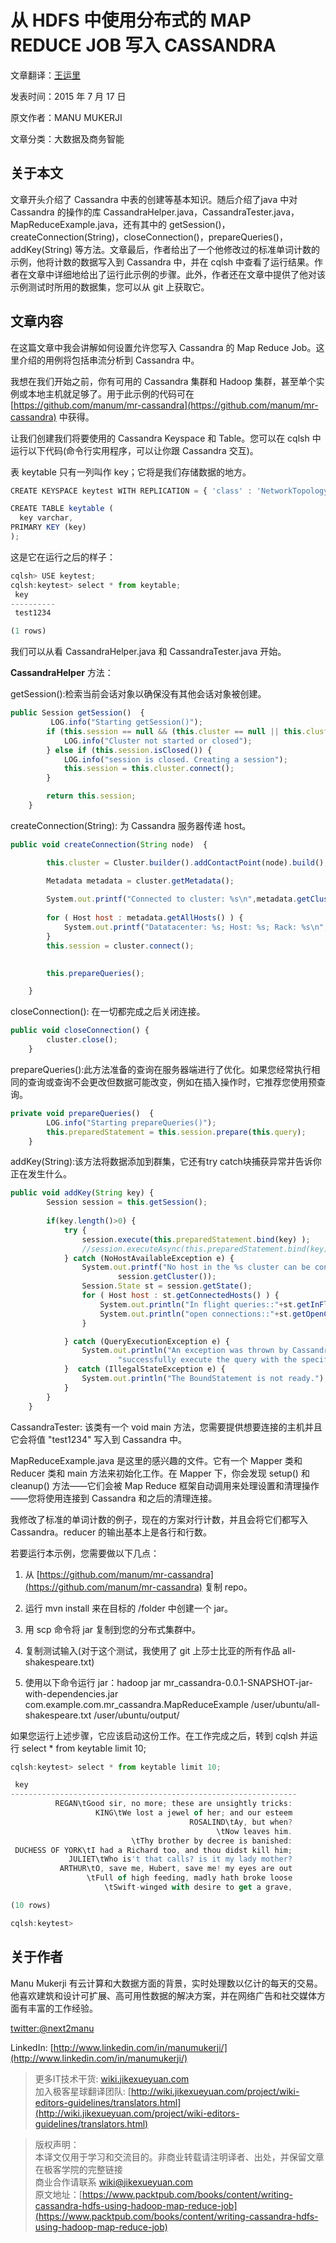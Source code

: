 # 从 HDFS 中使用分布式的 MAP REDUCE JOB 写入 CASSANDRA   

文章翻译：[王运里](https://github.com/jimth001)

发表时间：2015 年 7 月 17 日

原文作者：MANU MUKERJI  

文章分类：大数据及商务智能

## 关于本文

文章开头介绍了 Cassandra 中表的创建等基本知识。随后介绍了java 中对 Cassandra 的操作的库 CassandraHelper.java，CassandraTester.java，MapReduceExample.java，还有其中的 getSession()，createConnection(String)，closeConnection()，prepareQueries()，addKey(String) 等方法。文章最后，作者给出了一个他修改过的标准单词计数的示例，他将计数的数据写入到 Cassandra 中，并在 cqlsh 中查看了运行结果。作者在文章中详细地给出了运行此示例的步骤。此外，作者还在文章中提供了他对该示例测试时所用的数据集，您可以从 git 上获取它。

## 文章内容

在这篇文章中我会讲解如何设置允许您写入 Cassandra 的 Map Reduce Job。这里介绍的用例将包括串流分析到 Cassandra 中。 

我想在我们开始之前，你有可用的 Cassandra 集群和 Hadoop 集群，甚至单个实例或本地主机就足够了。用于此示例的代码可在 [https://github.com/manum/mr-cassandra](https://github.com/manum/mr-cassandra) 中获得。

让我们创建我们将要使用的 Cassandra Keyspace 和 Table。您可以在 cqlsh 中运行以下代码(命令行实用程序，可以让你跟 Cassandra 交互)。

表 keytable 只有一列叫作 key；它将是我们存储数据的地方。

```javascript
CREATE KEYSPACE keytest WITH REPLICATION = { 'class' : 'NetworkTopologyStrategy', 'datacenter1' : 3 };

CREATE TABLE keytable (
  key varchar,
PRIMARY KEY (key)
);
```

这是它在运行之后的样子：

```javascript
cqlsh> USE keytest;
cqlsh:keytest> select * from keytable;
 key
----------
 test1234

(1 rows)
```

我们可以从看 CassandraHelper.java 和 CassandraTester.java 开始。

**CassandraHelper** 方法：

getSession():检索当前会话对象以确保没有其他会话对象被创建。


```javascript
public Session getSession()  {
         LOG.info("Starting getSession()");
        if (this.session == null && (this.cluster == null || this.cluster.isClosed())) {
            LOG.info("Cluster not started or closed");
        } else if (this.session.isClosed()) {
            LOG.info("session is closed. Creating a session");
            this.session = this.cluster.connect();
        }

        return this.session;
    }
```

createConnection(String): 为 Cassandra 服务器传递 host。


```javascript
public void createConnection(String node)  {

        this.cluster = Cluster.builder().addContactPoint(node).build();

        Metadata metadata = cluster.getMetadata();
            
        System.out.printf("Connected to cluster: %s\n",metadata.getClusterName());
        
        for ( Host host : metadata.getAllHosts() ) {
            System.out.printf("Datatacenter: %s; Host: %s; Rack: %s\n", host.getDatacenter(), host.getAddress(), host.getRack());
        }
        this.session = cluster.connect();

        
        this.prepareQueries();

    }
```

closeConnection(): 在一切都完成之后关闭连接。


```javascript
public void closeConnection() {
        cluster.close();
    }
```

prepareQueries():此方法准备的查询在服务器端进行了优化。如果您经常执行相同的查询或查询不会更改但数据可能改变，例如在插入操作时，它推荐您使用预查询。

```javascript
private void prepareQueries()  {
        LOG.info("Starting prepareQueries()");
        this.preparedStatement = this.session.prepare(this.query);
    }
```

addKey(String):该方法将数据添加到群集，它还有try catch块捕获异常并告诉你正在发生什么。

```javascript
public void addKey(String key) {
        Session session = this.getSession();
        
        if(key.length()>0) {
            try {
                session.execute(this.preparedStatement.bind(key) );
                //session.executeAsync(this.preparedStatement.bind(key));
            } catch (NoHostAvailableException e) {
                System.out.printf("No host in the %s cluster can be contacted to execute the query.\n", 
                        session.getCluster());
                Session.State st = session.getState();
                for ( Host host : st.getConnectedHosts() ) {
                    System.out.println("In flight queries::"+st.getInFlightQueries(host));
                    System.out.println("open connections::"+st.getOpenConnections(host));
                }

            } catch (QueryExecutionException e) {
                System.out.println("An exception was thrown by Cassandra because it cannot " +
                        "successfully execute the query with the specified consistency level.");
            }  catch (IllegalStateException e) {
                System.out.println("The BoundStatement is not ready.");
            }
        }
    }
```

CassandraTester: 该类有一个 void main 方法，您需要提供想要连接的主机并且它会将值 "test1234" 写入到 Cassandra 中。

MapReduceExample.java 是这里的感兴趣的文件。它有一个 Mapper 类和 Reducer 类和 main 方法来初始化工作。在 Mapper 下，你会发现 setup() 和 cleanup() 方法——它们会被 Map Reduce 框架自动调用来处理设置和清理操作——您将使用连接到 Cassandra 和之后的清理连接。

我修改了标准的单词计数的例子，现在的方案对行计数，并且会将它们都写入 Cassandra。reducer 的输出基本上是各行和行数。

若要运行本示例，您需要做以下几点：

1. 从 [https://github.com/manum/mr-cassandra](https://github.com/manum/mr-cassandra) 复制 repo。

2. 运行 mvn install 来在目标的 /folder 中创建一个 jar。

3. 用 scp 命令将 jar 复制到您的分布式集群中。

4. 复制测试输入(对于这个测试，我使用了 git 上莎士比亚的所有作品 all-shakespeare.txt)

5. 使用以下命令运行 jar：hadoop jar mr_cassandra-0.0.1-SNAPSHOT-jar-with-dependencies.jar com.example.com.mr_cassandra.MapReduceExample /user/ubuntu/all-shakespeare.txt /user/ubuntu/output/

如果您运行上述步骤，它应该启动这份工作。在工作完成之后，转到 cqlsh 并运行 select * from keytable limit 10;

```javascript
cqlsh:keytest> select * from keytable limit 10;

 key
----------------------------------------------------------------
          REGAN\tGood sir, no more; these are unsightly tricks:
                   KING\tWe lost a jewel of her; and our esteem
                                        ROSALIND\tAy, but when?
                                              \tNow leaves him.
                           \tThy brother by decree is banished:
 DUCHESS OF YORK\tI had a Richard too, and thou didst kill him;
             JULIET\tWho is't that calls? is it my lady mother?
           ARTHUR\tO, save me, Hubert, save me! my eyes are out
                 \tFull of high feeding, madly hath broke loose
                     \tSwift-winged with desire to get a grave,

(10 rows)

cqlsh:keytest>
```

## 关于作者

Manu Mukerji 有云计算和大数据方面的背景，实时处理数以亿计的每天的交易。他喜欢建筑和设计可扩展、高可用性数据的解决方案，并在网络广告和社交媒体方面有丰富的工作经验。

[twitter:@next2manu](twitter:@next2manu)

LinkedIn: [http://www.linkedin.com/in/manumukerji/](http://www.linkedin.com/in/manumukerji/)

> 更多IT技术干货: [wiki.jikexueyuan.com](wiki.jikexueyuan.com)   
> 加入极客星球翻译团队: [http://wiki.jikexueyuan.com/project/wiki-editors-guidelines/translators.html](http://wiki.jikexueyuan.com/project/wiki-editors-guidelines/translators.html)   

> 版权声明：   
> 本译文仅用于学习和交流目的。非商业转载请注明译者、出处，并保留文章在极客学院的完整链接   
> 商业合作请联系 wiki@jikexueyuan.com   
> 原文地址：[https://www.packtpub.com/books/content/writing-cassandra-hdfs-using-hadoop-map-reduce-job](https://www.packtpub.com/books/content/writing-cassandra-hdfs-using-hadoop-map-reduce-job)
